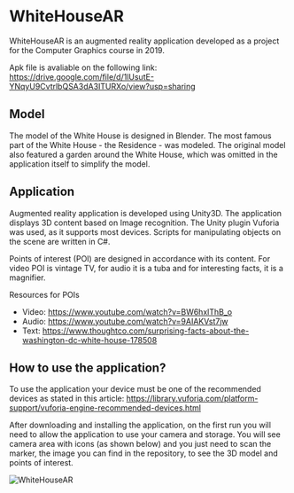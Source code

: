 # WhiteHouseAR

WhiteHouseAR is an augmented reality application developed as a project for the Computer Graphics course in 2019.

Apk file is avaliable on the following link: https://drive.google.com/file/d/1lUsutE-YNqyU9CvtrlbQSA3dA3ITURXo/view?usp=sharing

## Model
The model of the White House is designed in Blender. The most famous part of the White House - the Residence - was modeled. The original model also featured a garden around the White House, which was omitted in the application itself to simplify the model. 

## Application
Augmented reality application is developed using Unity3D. The application displays 3D content based on Image recognition. The Unity plugin Vuforia was used, as it supports most devices. Scripts for manipulating objects on the scene are written in C#.

Points of interest (POI) are designed in accordance with its content. For video POI is vintage TV, for audio it is a tuba and for interesting facts, it is a magnifier.

Resources for POIs
- Video: https://www.youtube.com/watch?v=BW6hxlThB_o
- Audio: https://www.youtube.com/watch?v=9AIAKVst7jw
- Text: https://www.thoughtco.com/surprising-facts-about-the-washington-dc-white-house-178508

## How to use the application?

To use the application your device must be one of the recommended devices as stated in this article: https://library.vuforia.com/platform-support/vuforia-engine-recommended-devices.html

After downloading and installing the application, on the first run you will need to allow the application to use your camera and storage.
You will see camera area with icons (as shown below) and you just need to scan the marker, the image you can find in the repository, to see the 3D model and points of interest.

<img src = "https://scontent.fsjj1-1.fna.fbcdn.net/v/t1.15752-9/135313515_206611311119927_1351212033707220294_n.jpg?_nc_cat=107&ccb=2&_nc_sid=ae9488&_nc_ohc=XDIa1w7g8SAAX_ucdgL&_nc_ht=scontent.fsjj1-1.fna&oh=e4c7c7d2eb0a82b1ae84c251fb2b1d6a&oe=6015F793" alt = "WhiteHouseAR">
